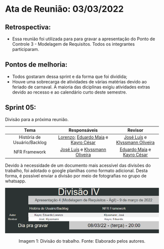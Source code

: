 # Ata de Reunião: 03/03/2022

## Retrospectiva:
- Essa reunião foi utilizada para para gravar a apresentação do Ponto de Controle 3 - Modelagem de Requisitos. Todos os integrantes participaram.

## Pontos de melhoria:
- Todos gostaram dessa sprint e da forma que foi dividida;
- Houve uma sobrecarga de atividades de várias matérias devido ao feriado de carnaval. A maioria das diciplinas exigiu atividades extras devido ao recesso e ao calendário curto deste semestre.

## Sprint 05:
Divisão para a próxima reunião.

| Tema | Responsáveis | Revisor |
| :-: | :-: | :-: |
| História de Usuário/Backlog | [Lorenzo][lorenzo-github]; [Eduardo Maia][eduardo-github] e [Kayro César][kayro-github] | [José Luís][jose-github] e [Klyssmann Oliveira][klyssmann-github] |
| NFR Framework | [José Luís][jose-github] e [Klyssmann Oliveira][klyssmann-github] | [Eduardo Maia][eduardo-github] e [Kayro César][kayro-github] |

[eduardo-github]:https://github.com/eduardomr
[klyssmann-github]:https://github.com/klyssmannoliveira
[jose-github]:https://github.com/joseluis-rt
[augusto-github]:https://github.com/augustocrmg
[lorenzo-github]:https://github.com/lorenzo7377
[kayro-github]:https://github.com/kayrocesar

Devido à necessidade de um documento mais acessível das divisões do trabalho, foi adotado o google planilhas como formato adicional. Desta forma, é possível enviar a divisão por meio de fotografias no grupo de whatsapp.



<center>

<p align = "center"><img src="https://raw.githubusercontent.com/Requisitos-de-Software/2021.2-PontoFacil/master/docs/assets/imagens/divisaoIV.png"</p><br>

<figcaption>Imagem 1: Divisão do trabalho. Fonte: Elaborado pelos autores.</figcaption>

</center>

<br>







